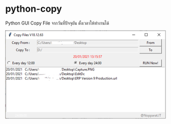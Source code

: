 # python-copy
Python GUI Copy File จากวันที่ปัจจุบัน ตั้งเวลาให้ทำงานได้

<img src="https://github.com/nopparat231/python-copy/blob/main/CaptureDisp.PNG">
